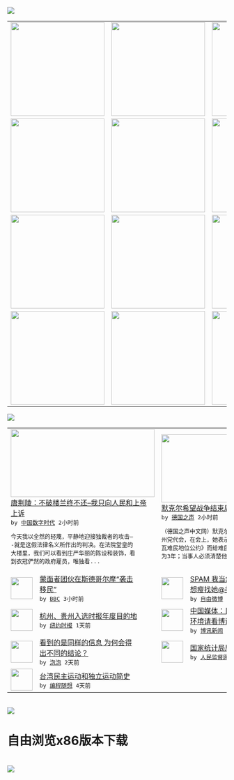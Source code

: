 

<a href="https://github.com/greatfire/z/raw/master/FreeBrowser.apk"><img src="https://raw.githubusercontent.com/greatfire/wiki/master/x/header.png" /></a><table><tr><td width="262" align="center" valign="center"><a href="https://github.com/greatfire/wiki/wiki/nyt" title="纽约时报中文网 国际纵览"><img src="https://raw.githubusercontent.com/greatfire/wiki/master/x/nyt_flag.png" width="215"/></a></td><td width="262" align="center" valign="center"><a href="https://github.com/greatfire/wiki/wiki/dw" title=""><img src="https://raw.githubusercontent.com/greatfire/wiki/master/x/dw_flag.png" width="215"/></a></td><td width="262" align="center" valign="center"><a href="https://github.com/greatfire/wiki/wiki/rmjd" title=""><img src="https://raw.githubusercontent.com/greatfire/wiki/master/x/rmjd_flag.png" width="215"/></a></td></tr><tr><td width="262" align="center" valign="center"><a href="https://github.com/paopaonetizen/website" title="泡泡 - 未经审查的互联网信息"><img src="https://raw.githubusercontent.com/greatfire/wiki/master/x/pp_flag.png" width="215"/></a></td><td width="262" align="center" valign="center"><a href="https://github.com/getlantern/mirror" title="以及自由微博和GreatFire.org官方中文论坛"><img src="https://raw.githubusercontent.com/greatfire/wiki/master/x/lantern_flag.png" width="215"/></a></td><td width="262" align="center" valign="center"><a href="https://github.com/cdtmirrors/m/" title=""><img src="https://raw.githubusercontent.com/greatfire/wiki/master/x/cdt_flag.png" width="215"/></a></td></tr><tr><td width="262" align="center" valign="center"><a href="https://github.com/program-think/blog" title="编程随想的博客"><img src="https://raw.githubusercontent.com/greatfire/wiki/master/x/pt_flag.png" width="215"/></a></td><td width="262" align="center" valign="center"><a href="https://github.com/greatfire/wiki/wiki/bbc" title=""><img src="https://raw.githubusercontent.com/greatfire/wiki/master/x/bbc_flag.png" width="215"/></a></td><td width="262" align="center" valign="center"><a href="https://github.com/freeweibo/s" title="自由微博 - 匿名和不受屏蔽的新浪微博搜索"><img src="https://raw.githubusercontent.com/greatfire/wiki/master/x/fw_flag.png" width="215"/></a></td></tr><tr><td width="262" align="center" valign="center"><a href="https://github.com/greatfire/wiki/wiki/google" title=""><img src="https://raw.githubusercontent.com/greatfire/wiki/master/x/google_flag.png" width="215"/></a></td><td width="262" align="center" valign="center"><a href="https://github.com/bxnews/boxun" title=""><img src="https://raw.githubusercontent.com/greatfire/wiki/master/x/bx_flag.png" width="215"/></a></td><td width="262" align="center" valign="center"><a href="https://github.com/greatfire/wiki/wiki/open-source" title="欢迎访问GreatFire.org开发者项目网站"><img src="https://raw.githubusercontent.com/greatfire/wiki/master/x/open-source_flag.png" width="215"/></a></td></tr></table><img src="https://raw.githubusercontent.com/greatfire/wiki/master/x/newsfeed text.png" /><table cols="4"><tr><td colspan="2" width="380"><a href="http://feedproxy.google.com/~r/chinadigitaltimes/main-page/~3/KZkiQyK9mAI/"><img src="http://chinadigitaltimes.net/chinese/files/2016/01/201505300935china1.jpg" width="330" height="156"/></a></br><a href="http://feedproxy.google.com/~r/chinadigitaltimes/main-page/~3/KZkiQyK9mAI/">唐荆陵：不破楼兰终不还–我只向人民和上帝<br/>上诉</a></br><kbd> by <a href="http://chinadigitaltimes.net/chinese/">中国数字时代</a> 2小时前 </kbd></br><pre>今天我以全然的轻蔑，平静地迎接独裁者的攻击—<br/>-就是这假法律名义所作出的判决。在法院堂皇的<br/>大楼里，我们可以看到庄严华丽的陈设和装饰，看<br/>到衣冠俨然的政府雇员，唯独看...</pre></td><td colspan="2" width="380"><a href="http://dw.com/p/1HmNJ?maca=chi-GK-text-greatfire-all-chinese-15625-xml-mrss"><img src="http://www.dw.com/image/0,,19013447_302,00.jpg" width="330" height="156"/></a></br><a href="http://dw.com/p/1HmNJ?maca=chi-GK-text-greatfire-all-chinese-15625-xml-mrss">默克尔希望战争结束后难民能够回国</a></br><kbd> by <a href="http://dw.de">德国之声</a> 2小时前 </kbd></br><pre>（德国之声中文网）默克尔周六出席了基民盟梅前<br/>州党代会，在会上，她表示，目前德国依照《日内<br/>瓦难民地位公约》而给难民提供的保护，有效时长<br/>为3年；当事人必须清楚他们只...</pre></td></tr><tr><td><img src="http://a.files.bbci.co.uk/worldservice/live/assets/images/2016/01/30/160130193230_sweden_144x81_tv4_nocredit.jpg" width="50" height="50"/></td><td width="280"><a href="http://www.bbc.com/zhongwen/simp/world/2016/01/160130_sweden_migrants_attack">蒙面者团伙在斯德哥尔摩“袭击<br/>移民”</a></br><kbd> by <a href="http://www.bbc.co.uk/zhongwen/simp">BBC</a> 3小时前 </kbd></td><td><img src="https://raw.githubusercontent.com/greatfire/wiki/master/x/fw_logo.png" width="50" height="50"/></td><td width="280"><a href="https://freeweibo.com/weibo/3937121171314493">SPAM 我当然愿意[心] <br/> 想瘦找她@美人邦_i...</a></br><kbd> by <a href="https://freeweibo.com/">自由微博</a> 7小时前 </kbd></td></tr><tr><td><img src="http://static01.nyt.com/images/2016/01/29/admin/cn-5244/cn-5244-articleLarge.png" width="50" height="50"/></td><td width="280"><a href="https://d3qlz4p8smvoli.cloudfront.net/travel/20160129/t29places/">杭州、贵州入选时报年度目的地</a></br><kbd> by <a href="http://m.cn.nytimes.com/">纽约时报</a> 1天前 </kbd></td><td><img src="http://www.boxun.com/news/images/2016/01/201601302128china1.jpg" width="50" height="50"/></td><td width="280"><a href="http://www.boxun.com/news/gb/china/2016/01/201601302128.shtml">中国媒体：日益严峻的新闻自由<br/>环境请看博讯热点：打压...</a></br><kbd> by <a href="http://www.boxun.com">博讯新闻</a> 1天前 </kbd></td></tr><tr><td><img src="https://raw.githubusercontent.com/greatfire/wiki/master/x/pp_logo.png" width="50" height="50"/></td><td width="280"><a href="https://pao-pao.net/article/668">看到的是同样的信息 为何会得<br/>出不同的结论？</a></br><kbd> by <a href="https://pao-pao.net">泡泡</a> 2天前 </kbd></td><td><img src="http://www.rmjdw.com/uploads/allimg/160126/192A3K52-0.jpg" width="50" height="50"/></td><td width="280"><a href="http://www.rmjdw.com//yongguandangan/20160126/15265.html">国家统计局局长王保安被查 </a></br><kbd> by <a href="http://www.rmjdw.com/">人民监督网</a> 4天前 </kbd></td></tr><tr><td><img src="http://lh3.googleusercontent.com/vU8ZzW4wa_O9VIqASs7k6acq5VlMLPoJC329h-IeSXAXWkT6c_Y1pKsQ3-VhjFuuc8qGQauA9iDzyHHZ9mxIOZG9B5YeYOndN-yfntwR0ShVxiig69AzznyLpxs0LffiDjqjpXRz1g" width="50" height="50"/></td><td width="280"><a href="http://feedproxy.google.com/~r/programthink/~3/e7PdpHrG5hI/Taiwan-Political-Movements.html">台湾民主运动和独立运动简史</a></br><kbd> by <a href="http://program-think.blogspot.com">编程随想</a> 4天前 </kbd></td></table></br><a href="https://github.com/greatfire/z/raw/master/FreeBrowser.apk"><img src="https://raw.githubusercontent.com/greatfire/wiki/master/x/download app.png" /></a><h1>自由浏览x86版本下载<h1><a href="https://github.com/greatfire/z/raw/master/FreeBrowser-x86.apk"><img src="https://raw.githubusercontent.com/greatfire/images/master/fb86.qr.png" /></a>